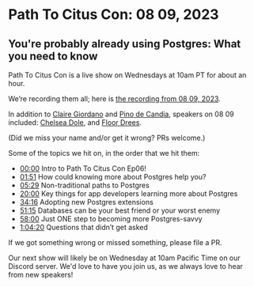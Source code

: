 # Path To Citus Con: 08 09, 2023 


## You're probably already using Postgres: What you need to know 


Path To Citus Con is a live show on Wednesdays at 10am PT for about an hour.  

We’re recording them all; here is [the recording from 08 09, 2023](https://youtu.be/SCSej6qYbao). 


In addition to [Claire Giordano](https://mastodon.social/@@clairegiordano) and [Pino de Candia](https://www.linkedin.com/in/pinodecandia/), speakers on 08 09 included: 
[Chelsea Dole](https://www.linkedin.com/in/chelsea-dole/), and [Floor Drees](https://twitter.com/DevOpsBarbie). 

(Did we miss your name and/or get it wrong? PRs welcome.) 


Some of the topics we hit on, in the order that we hit them: 

- [00:00](https://www.youtube.com/watch?v=SCSej6qYbao&list=PLixnExCn6lRrb_wV1yV9thFI1r7DOPhER&index=2&t=0s) Intro to Path To Citus Con Ep06! 
- [01:51](https://www.youtube.com/watch?v=SCSej6qYbao&list=PLixnExCn6lRrb_wV1yV9thFI1r7DOPhER&index=2&t=111s) How could knowing more about Postgres help you? 
- [05:29](https://www.youtube.com/watch?v=SCSej6qYbao&list=PLixnExCn6lRrb_wV1yV9thFI1r7DOPhER&index=2&t=329s) Non-traditional paths to Postgres 
- [20:00](https://www.youtube.com/watch?v=SCSej6qYbao&list=PLixnExCn6lRrb_wV1yV9thFI1r7DOPhER&index=2&t=1200s) Key things for app developers learning more about Postgres 
- [34:16](https://www.youtube.com/watch?v=SCSej6qYbao&list=PLixnExCn6lRrb_wV1yV9thFI1r7DOPhER&index=2&t=2056s) Adopting new Postgres extensions  
- [51:15](https://www.youtube.com/watch?v=SCSej6qYbao&list=PLixnExCn6lRrb_wV1yV9thFI1r7DOPhER&index=2&t=3075s) Databases can be your best friend or your worst enemy 
- [58:00](https://www.youtube.com/watch?v=SCSej6qYbao&list=PLixnExCn6lRrb_wV1yV9thFI1r7DOPhER&index=2&t=3480s) Just ONE step to becoming more Postgres-savvy 
- [1:04:20](https://www.youtube.com/watch?v=SCSej6qYbao&list=PLixnExCn6lRrb_wV1yV9thFI1r7DOPhER&index=2&t=3860s) Questions that didn’t get asked  
  

If we got something wrong or missed something, please file a PR. 

Our next show will likely be on Wednesday at 10am Pacific Time on our Discord server. 
We'd love to have you join us, as we always love to hear from new speakers! 

 
